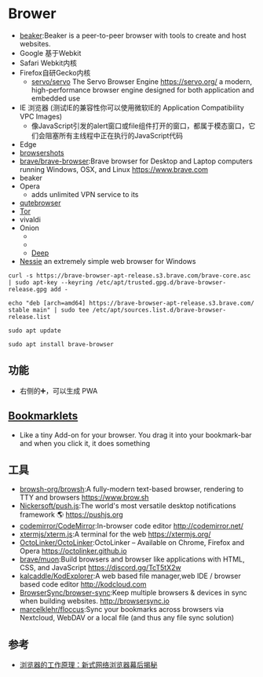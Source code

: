 # Brower

* [beaker](https://beakerbrowser.com/):Beaker is a peer-to-peer browser with tools to create and host websites.
* Google 基于Webkit
* Safari Webkit内核
* Firefox自研Gecko内核
    - [servo/servo](https://github.com/servo/servo) The Servo Browser Engine https://servo.org/ a modern, high-performance browser engine designed for both application and embedded use
* IE 浏览器 (测试IE的兼容性你可以使用微软IE的 Application Compatibility VPC Images)
    - 像JavaScript引发的alert窗口或file组件打开的窗口，都属于模态窗口，它们会阻塞所有主线程中正在执行的JavaScript代码
* Edge
* [browsershots](http://browsershots.org/)
* [brave/brave-browser](https://github.com/brave/brave-browser):Brave browser for Desktop and Laptop computers running Windows, OSX, and Linux <https://www.brave.com>
* beaker
* Opera
    - adds unlimited VPN service to its
* [qutebrowser](https://www.qutebrowser.org)
* [Tor](http://torproject.lu/)
* vivaldi
* Onion
    - [](https://onionbrowser.com/)
    - [](https://tor-browser.en.softonic.com/mac)
    - [Deep](https://github.com/mr-likar/DeepWeb)
* [Nessie](https://www.radsix.com/) an extremely simple web browser for Windows

```
curl -s https://brave-browser-apt-release.s3.brave.com/brave-core.asc | sudo apt-key --keyring /etc/apt/trusted.gpg.d/brave-browser-release.gpg add -

echo "deb [arch=amd64] https://brave-browser-apt-release.s3.brave.com/ stable main" | sudo tee /etc/apt/sources.list.d/brave-browser-release.list

sudo apt update

sudo apt install brave-browser
```

## 功能

* 右侧的➕，可以生成 PWA

## [Bookmarklets](https://www.ph-uhl.com/0010-Bookmarklets/)

* Like a tiny Add-on for your browser. You drag it into your bookmark-bar and when you click it, it does something

## 工具

* [browsh-org/browsh](https://github.com/browsh-org/browsh):A fully-modern text-based browser, rendering to TTY and browsers <https://www.brow.sh>
* [Nickersoft/push.js](https://github.com/Nickersoft/push.js):The world's most versatile desktop notifications framework 🌎 <https://pushjs.org>
* [codemirror/CodeMirror](https://github.com/codemirror/CodeMirror):In-browser code editor <http://codemirror.net/>
* [xtermjs/xterm.js](https://github.com/xtermjs/xterm.js):A terminal for the web <https://xtermjs.org/>
* [OctoLinker/OctoLinker](OctoLinker/OctoLinker):OctoLinker – Available on Chrome, Firefox and Opera <https://octolinker.github.io>
* [brave/muon](https://github.com/brave/muon):Build browsers and browser like applications with HTML, CSS, and JavaScript https://discord.gg/TcT5tX2w
* [kalcaddle/KodExplorer](https://github.com/kalcaddle/KodExplorer):A web based file manager,web IDE / browser based code editor http://kodcloud.com
* [BrowserSync/browser-sync](https://github.com/BrowserSync/browser-sync):Keep multiple browsers & devices in sync when building websites. http://browsersync.io
* [marcelklehr/floccus](https://github.com/marcelklehr/floccus):Sync your bookmarks across browsers via Nextcloud, WebDAV or a local file (and thus any file sync solution)

## 参考

* [浏览器的工作原理：新式网络浏览器幕后揭秘](https://www.html5rocks.com/en/tutorials/internals/howbrowserswork/)
